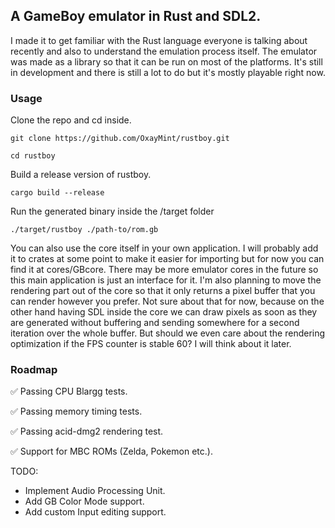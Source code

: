 ## A GameBoy emulator in Rust and SDL2.

I made it to get familiar with the Rust language everyone is talking about recently and also to understand the emulation process itself. 
The emulator was made as a library so that it can be run on most of the platforms. 
It's still in development and there is still a lot to do but it's mostly playable right now.

### Usage
Clone the repo and cd inside.
```
git clone https://github.com/OxayMint/rustboy.git
```
```
cd rustboy
```

Build a release version of rustboy.
```
cargo build --release
```

Run the generated binary inside the /target folder
```
./target/rustboy ./path-to/rom.gb
```

You can also use the core itself in your own application. I will probably add it to crates at some point to make it easier for importing but for now you can find it at cores/GBcore. There may be more emulator cores in the future so this main application is just an interface for it. I'm also planning to move the rendering part out of the core so that it only returns a pixel buffer that you can render however you prefer. Not sure about that for now, because on the other hand having SDL inside the core we can draw pixels as soon as they are generated without buffering and sending somewhere for a second iteration over the whole buffer. But should we even care about the rendering optimization if the FPS counter is stable 60? I will think about it later.

### Roadmap
✅ Passing CPU Blargg tests.

✅ Passing memory timing tests.

✅ Passing acid-dmg2 rendering test.

✅ Support for MBC ROMs (Zelda, Pokemon etc.).

TODO:
- Implement Audio Processing Unit.
- Add GB Color Mode support.
- Add custom Input editing support. 


